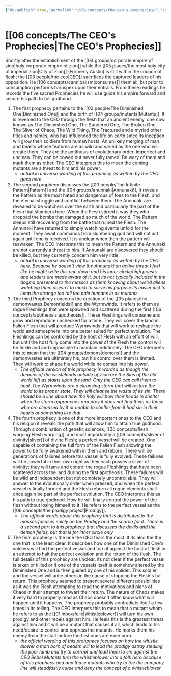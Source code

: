 ```yaml
---
{"dg-publish":true,"permalink":"/06-concepts/the-ceo-s-prophecies/","created":"2025-05-15T16:19:00.491-05:00","updated":"2025-10-25T20:38:24.635-05:00"}
---
```


# [[06 concepts/The CEO's Prophecies\|The CEO's Prophecies]]

Shortly after the establishment of the [[04 groups/corporate empire of zion\|holy corporate empire of zion]] while the [[05 places/the most holy city of imperial zion\|City of Zion]] (Formerly Austin) is still within the cocoon of flesh; the [[03 people/the ceo\|CEO]] sacrifices the captured leaders of his opposition.  He [[06 concepts/cannibalism\|consumes]] them all, but prior to consumption performs haruspex upon their entrails.  From these readings he records the five sacred Prophecies he will use guide his empire forward and secure his path to full godhood.  

1. The first prophecy pertains to the [[03 people/The Diminished One\|Diminished One]] and the birth of [[04 groups/mutants\|Mutants]]. It is revealed to the CEO through the flesh that an ancient enemy, one now known as The Diminished One, The Sundered One, The Broken One, The Sliver of Chaos, The Wild Thing, The Fractured and a myriad other titles and names, who has influenced the life on earth since its inception will grow their soldiers from human hosts.  An unlikely merging of man and beasts whose features are as wild and varied as the one who will create them.  They are the antithesis of evolutionary order. Imperfect and unclean.  They can be cowed but never fully tamed. Be wary of them and mark them as other.  The CEO interprets this to mean the coming mutants are a threat to him and his power.
	- *actual in universe wording of this prophecy as written by the CEO goes here* 
2. The second prophecy discusses the [[03 people/The Infinite Pattern\|Pattern]] and the [[04 groups/anunnaki\|Annunaki]],  It reveals the Pattern as the most hated and dangerous of foes to the Flesh, and the eternal struggle and conflict between them.  The Annunaki are revealed to be watchers over the earth and particularly the part of the Flesh that slumbers here. When the Flesh stirred it was they who dropped the bombs that damaged so much of the world. The Pattern sleeps still recovering from the battle that ruined the Flesh.  The Annunaki have returned to simply watching events unfold for the moment.  They await commands from slumbering god and will not act again until one is received.  It is unclear when then the pattern will reawaken.  The CEO interprets this to mean the Pattern and the Annunaki are not currently a threat to him.  If Annunaki are discovered they should be killed, but they currently concern him very little.
	- *actual in universe wording of this prophecy as written by the CEO here.  Because he doesn't view the Annunaki an active threat I feel like he might write this one down and his inner circle/high priests and leaders are made aware of it, but its not typically included in the dogma presented to the masses as them knowing about weird aliens watching them doesn't to much to serve his purpose its easier just to lump the strange too tall too pale humans in as mutants*
3. The third Prophecy concerns the creation of the [[05 places/the demonwastes\|Demonfields]] and the Wyrmwinds.  It refers to them as rogue Fleshlings that were spawned and scattered during the first [[06 concepts/apotheosis\|apotheosis]]. These Fleshlings will consume and grow and reproduce unchecked for a time.  They will cover the land in Fallen Flesh that will produce Wyrmwinds that will work to reshape the world and atmosphere into one better suited for perfect evolution.  The Fleshlings can be controlled by the host of Flesh with an effort of will, but until the host fully come into the power of the Flesh the control will be fickle and and impossible to maintain indefinitely.  The CEO interprets this to mean that the [[04 groups/demons\|demons]] and the demonwastes are ultimately his, but his control over them is limited.  They will work to shape his world while he comes into his power.  
	- *The official version of this prophecy is worded as though the demons of the wastelands outside of Zion are the Sins of the old world left as stains upon the land.  Only the CEO can call them to heal.  The Wyrmwinds are a cleansing storm that will restore the world to its proper state.  They will cleanse the waste of its sin.  There should be a line about how the holy will bow their heads in shelter when the storm approaches and prey it does not find them as those who are cleansed by it or unable to shelter from it had sin in their hearts or something like that.* 
4. The fourth prophecy is one of the more important ones to the CEO and his religion it reveals the path that will allow him to attain true godhood.  Through a combination of genetic sciences, [[06 concepts/flesh warping\|Flesh warping]], and most importantly a [[06 concepts/sliver of divinity\|sliver]] of divine Flesh; a perfect vessel will be created. One capable of containing the full form of the Fallen Flesh allowing the power to be fully awakened with in them and reborn.  There will be generations of failures before this vessel is fully evolved.  These failures will be powerful in their own right as they each posses a sliver of divinity; they will tame and control the rogue Fleshlings that have been scattered across the land during the first apotheosis. These failures will be wild and independent but not completely uncontrollable.  They will answer to the evolutionary order when pressed, and when the perfect vessel is finally formed and the Flesh reborn all rogue elements shall once again be part of the perfect evolution.  The CEO interprets this as his path to true godhood.  How he will finally control the power of the flesh without losing himself to it. He refers to the perfect vessel as the [[06 concepts/the prodigy project\|Prodigy]].
	- *The official words about this prophecy that is distributed to the masses focuses solely on the Prodigy and the search for it. There is a second part to this prophecy that discusses the devils and the demon fields, but that is for inner circle only*
5.  The final prophecy is the one the CEO fears the most.  It its also the the one that is the least clear.  It describes how one of the Diminished One's soldiers will find the perfect vessel and turn it against the host of flesh in an attempt to halt the perfect evolution and the return of the flesh.  The full details of this prophecy are unclear.  its not clear if the perfect vessel is taken or killed or if one of the vessels itself is somehow altered by the Diminished One and is then guided by one of his solider. This soldier and the vessel will unite others in the cause of stopping the Flesh's full return.  This prophecy seemed to present several different possibilities as it was the Flesh attempting to read the motivations and plans of Chaos in their attempt to thwart their return.  The nature of Chaos makes it very hard to properly read as Chaos doesn't often know what will happen until it happens. The prophecy probably contradicts itself a few times in its telling. The CEO interprets this to mean that a mutant whom he refers to as the [[01 inbox/felix\|Whistleblower]] will turn his own prodigy and other rebels against him.  He feels this is the greatest threat against him and it will be a mutant that causes it all, which leads to his need/desire to control and oppress the mutants. He marks them his enemy from the start before the first ones are even born.
	- *the official wording of this prohphecy focuses on how the whistle blower a man born of beasts will to lead the prodigy astray stealing the poor lamb and try to corrupt and lead them to sin against the CEO  Rebel Mutants turn the whistleblower into a folk hero because of this prophecy and and those mutants who try to toe the company line will steadfastly curse and deny the concept of a whistleblower*

